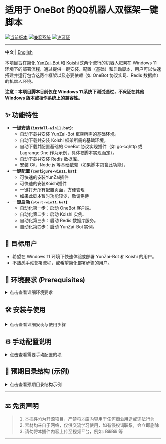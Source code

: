 # 适用于 OneBot 的QQ机器人双框架一键脚本

[![当前版本](https://img.shields.io/badge/version-v1.0-blue)](https://github.com/你的用户名/你的仓库名/releases/tag/v1.0) <!-- 请将链接替换为你的实际仓库发布链接 -->
[![兼容系统](https://img.shields.io/badge/System-Windows%2011-informational)](https://www.microsoft.com/windows/windows-11)
[![许可证](https://img.shields.io/badge/License-MIT-green)](LICENSE) <!-- 如果你使用 MIT 协议，保留这个，否则请修改 -->

---

**中文** | [English](./README.en.md) <!-- 如果你打算提供英文版，可以保留这个链接 -->

本项目旨在简化 [YunZai-Bot](https://github.com/Le-niao/Yunzai-Bot) 和 [Koishi](https://koishi.chat/) 这两个流行的机器人框架在 Windows 11 环境下的部署流程。通过提供一键安装、配置（基础）和启动脚本，用户可以快速搭建并运行包含这两个框架以及必要依赖（如 OneBot 协议实现、Redis 数据库）的机器人环境。

**注意：本项目脚本目前仅在 Windows 11 系统下测试通过，不保证在其他 Windows 版本或操作系统上的兼容性。**

## ✨ 功能特性

*   **一键安装 (`install-win11.bat`)**:
    *   自动下载并安装 YunZai-Bot 框架所需的基础环境。
    *   自动下载并安装 Koishi 框架所需的基础环境。
    *   自动下载并配置基础的 OneBot 协议实现插件（如 go-cqhttp 或 Lagrange.One 作为示例，具体视脚本实现而定）。
    *   自动下载并安装 Redis 数据库。
    *   安装 Git、Node.js 等基础依赖（如果脚本包含此功能）。
*   **一键配置 (`configure-win11.bat`)**:
    *   可快速的安装YunZai插件
    *   可快速的安装Koishi插件
    *   一键打开所有配置页面，方便管理
    *   如果此脚本暂时功能较少，敬请期待
*   **一键启动 (`start-win11.bat`)**:
    *   自动化第一步：启动 OneBot 客户端。
    *   自动化第二步：启动 Koishi 实例。
    *   自动化第三步：启动 Redis 数据库服务。
    *   自动化第四步：启动 YunZai-Bot 实例。

## 🎯 目标用户

*   希望在 Windows 11 环境下快速体验或部署 YunZai-Bot 和 Koishi 的用户。
*   不熟悉手动部署流程，或希望简化部署步骤的用户。

## 🚀 环境要求 (Prerequisites)

<details>
<summary>点击查看详细环境要求</summary>

<!-- 注意 summary 结束和下面内容开始之间有一个空行 -->

在运行任何脚本之前，请确保你的 Windows 11 系统满足以下条件：

*   **操作系统**: Windows 11 (x64)
*   **网络连接**: 脚本执行过程中需要稳定的网络连接以下载所需文件。
*   **Git**: 需要预先安装 Git，用于克隆 YunZai-Bot 和 Koishi 的仓库。([下载地址](https://git-scm.com/download/win))
*   **Node.js**: 需要预先安装 Node.js (推荐 LTS 版本)，这是 YunZai-Bot 和 Koishi 的运行环境。([下载地址](https://nodejs.org/))
*   **管理员权限**: 建议使用管理员权限运行 `.bat` 脚本，特别是安装 Redis 或修改系统环境时可能需要。

<!-- 注意上面内容结束和下面 </details> 之间最好也有空行 -->
</details>

## 🛠️ 安装与使用

<details>
<summary>点击查看详细安装与使用步骤</summary>

<!-- 注意 summary 结束和下面内容开始之间有一个空行 -->

1.  **获取项目文件**:
    *   **通过 Git 克隆 (推荐)**:
        ```bash
        git clone https://github.com/3302791711/YunZai-AutoDeploy.git
        cd YunZai-AutoDeploy
        ```
        *(请将 `YunZai-AutoDeploy` 替换为你实际克隆下来的目录名，或者直接进入 `YunZai-AutoDeploy` 目录)*
    *   **直接下载 ZIP**:
        *   访问本仓库页面，点击 "Code" -> "Download ZIP"。
        *   下载后解压到你想要的位置。

2.  **执行安装脚本**:
    *   在文件管理器中，找到 `Win11-install.bat` 文件。 
    *   **右键点击 -> 以管理员身份运行** (推荐)。
    *   脚本将开始执行安装流程，请根据命令行窗口中的提示进行操作（如有）。此过程可能需要较长时间，请耐心等待。

3.  **执行配置脚本 (如果需要)**:
    *   安装完成后，根据需要运行 `Win11-configure.bat`。*(确保与实际文件名一致)*
    *   同样建议 **右键点击 -> 以管理员身份运行**。
    *   根据脚本提示完成必要的配置步骤。*(请在此处补充你的配置脚本的具体作用和提示)*

4.  **执行启动脚本**:
    *   运行 `Win11-start.bat` 来启动所有服务。*(确保与实际文件名一致)*
    *   建议 **右键点击 -> 以管理员身份运行**，以确保所有服务都能正常启动。
    *   脚本会打开多个命令行窗口，分别对应 Redis、YunZai-Bot、Koishi（以及可能的 OneBot 客户端）。请**保持这些窗口开启**，关闭窗口将导致对应服务停止。

<!-- 注意上面内容结束和下面 </details> 之间最好也有空行 -->
</details>

## ⚙️ 手动配置说明

<details>
<summary>点击查看需要手动配置的项</summary>

<!-- 注意 summary 结束和下面内容开始之间有一个空行 -->

本脚本旨在简化 *安装* 和 *启动* 过程，但以下重要配置仍需用户在脚本运行后**手动完成**：

*   **QQ 机器人账号配置**:
    *   你需要配置 OneBot 实现来登录你的机器人 QQ 账号。这通常涉及编辑其配置文件并进行QQ登录等操作。
*   **YunZai-Bot 配置**:
    *   设置机器人主人 QQ 号等请参考YunZai官方：https://github.com/TimeRainStarSky/Yunzai
*   **Koishi 配置**:
    *   访问 Koishi 的 Web UI（通常地址为 `http://localhost:端口号`，端口号在 Koishi 启动时会显示）进行插件安装、适配器配置（连接到 OneBot）、功能设置等。
*   **端口检查**: 如果你的电脑上已安装了 Redis 或其他可能占用默认端口（如 Redis 的 6379，Koishi 的 5140 等）的服务，可能会发生冲突。你需要手动修改相关服务的配置文件来更换端口。

<!-- 注意上面内容结束和下面 </details> 之间最好也有空行 -->
</details>


## 📁 预期目录结构 (示例)

<details>
<summary>点击查看预期目录结构示例</summary>

<!-- 注意 summary 结束和下面内容开始之间有一个空行 -->

运行安装脚本后，项目目录下可能生成类似以下的结构 (具体路径可能因脚本实现而异)：

| 文件/目录             | 说明                                       |
| :-------------------- | :----------------------------------------- |
| `Win11-install.bat`   | 📄 一键安装脚本 (适用于 Windows 11)         |
| `Win11-configure.bat` | 📄 一键配置脚本 (适用于 Windows 11)         |
| `Win11-start.bat`     | 📄 一键启动脚本 (适用于 Windows 11)         |
| `YunZai-Bot/`         | 📁 YunZai-Bot 框架的主目录                 |
| `Koishi/`             | 📁 Koishi 框架的主目录                     |
| `Redis/`              | 📁 Redis 数据库的相关文件或安装目录        |
| `Tencent_*.exe`       | 📦 QQ 安装程序 (版本号可能不同)             |

*说明：`YunZai-Bot/`, `Koishi/`, `Redis/` ，`QQ 安装程序`目录通常由安装脚本自动创建。*

</details>

---

## ⚖️ 免责声明
>1. 本插件均为开源项目，严禁将本库内容用于任何商业用途或违法行为
>2. 素材均来自于网络，仅供交流学习使用，如有侵权请联系，会立即删除
>3. 请勿将本插件内容上传至视频平台，例如: BiliBili 等

---
